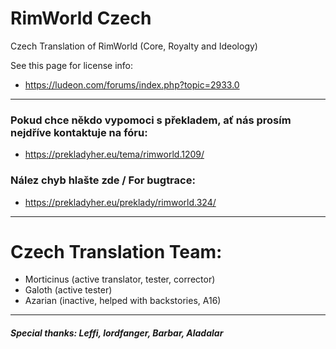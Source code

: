 # RimWorld Czech

Czech Translation of RimWorld (Core, Royalty and Ideology)

See this page for license info:

- https://ludeon.com/forums/index.php?topic=2933.0
---

### Pokud chce někdo vypomoci s překladem, ať nás prosím nejdříve kontaktuje na fóru:
- https://prekladyher.eu/tema/rimworld.1209/

### Nález chyb hlašte zde / For bugtrace:
- https://prekladyher.eu/preklady/rimworld.324/
---

# Czech Translation Team:
- Morticinus (active translator, tester, corrector)
- Galoth (active tester)
- Azarian (inactive, helped with backstories, A16)

---
##### Special thanks: Leffi, lordfanger, Barbar, Aladalar